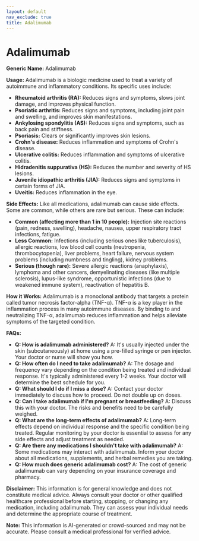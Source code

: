 ```yaml
---
layout: default
nav_exclude: true
title: Adalimumab
---
```


# Adalimumab

**Generic Name:** Adalimumab

**Usage:** Adalimumab is a biologic medicine used to treat a variety of autoimmune and inflammatory conditions.  Its specific uses include:

* **Rheumatoid arthritis (RA):**  Reduces signs and symptoms, slows joint damage, and improves physical function.
* **Psoriatic arthritis:**  Reduces signs and symptoms, including joint pain and swelling, and improves skin manifestations.
* **Ankylosing spondylitis (AS):**  Reduces signs and symptoms, such as back pain and stiffness.
* **Psoriasis:**  Clears or significantly improves skin lesions.
* **Crohn's disease:**  Reduces inflammation and symptoms of Crohn's disease.
* **Ulcerative colitis:**  Reduces inflammation and symptoms of ulcerative colitis.
* **Hidradenitis suppurativa (HS):**  Reduces the number and severity of HS lesions.
* **Juvenile idiopathic arthritis (JIA):**  Reduces signs and symptoms in certain forms of JIA.
* **Uveitis:** Reduces inflammation in the eye.


**Side Effects:**  Like all medications, adalimumab can cause side effects.  Some are common, while others are rare but serious.  These can include:

* **Common (affecting more than 1 in 10 people):** Injection site reactions (pain, redness, swelling), headache, nausea, upper respiratory tract infections, fatigue.
* **Less Common:**  Infections (including serious ones like tuberculosis), allergic reactions,  low blood cell counts (neutropenia, thrombocytopenia), liver problems, heart failure,  nervous system problems (including numbness and tingling),  kidney problems.
* **Serious (though rare):**  Severe allergic reactions (anaphylaxis), lymphoma and other cancers, demyelinating diseases (like multiple sclerosis), lupus-like syndrome, opportunistic infections (due to weakened immune system), reactivation of hepatitis B.


**How it Works:** Adalimumab is a monoclonal antibody that targets a protein called tumor necrosis factor-alpha (TNF-α). TNF-α is a key player in the inflammation process in many autoimmune diseases. By binding to and neutralizing TNF-α, adalimumab reduces inflammation and helps alleviate symptoms of the targeted condition.


**FAQs:**

* **Q: How is adalimumab administered?**  A: It's usually injected under the skin (subcutaneously) at home using a pre-filled syringe or pen injector.  Your doctor or nurse will show you how.
* **Q: How often do I need to take adalimumab?** A: The dosage and frequency vary depending on the condition being treated and individual response. It's typically administered every 1-2 weeks. Your doctor will determine the best schedule for you.
* **Q: What should I do if I miss a dose?** A: Contact your doctor immediately to discuss how to proceed.  Do not double up on doses.
* **Q: Can I take adalimumab if I'm pregnant or breastfeeding?** A: Discuss this with your doctor. The risks and benefits need to be carefully weighed.
* **Q: What are the long-term effects of adalimumab?** A: Long-term effects depend on individual response and the specific condition being treated. Regular monitoring by your doctor is essential to assess for any side effects and adjust treatment as needed.
* **Q: Are there any medications I shouldn't take with adalimumab?** A:  Some medications may interact with adalimumab. Inform your doctor about all medications, supplements, and herbal remedies you are taking.
* **Q: How much does generic adalimumab cost?** A: The cost of generic adalimumab can vary depending on your insurance coverage and pharmacy.


**Disclaimer:** This information is for general knowledge and does not constitute medical advice.  Always consult your doctor or other qualified healthcare professional before starting, stopping, or changing any medication, including adalimumab. They can assess your individual needs and determine the appropriate course of treatment.


**Note:** This information is AI-generated or crowd-sourced and may not be accurate. Please consult a medical professional for verified advice.